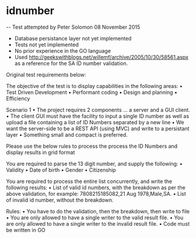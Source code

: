 # idnumber
-- Test attempted by Peter Solomon 08 November 2015

* Database persistance layer not yet implemented
* Tests not yet implemented
* No prior experience in the GO language
* Used http://geekswithblogs.net/willemf/archive/2005/10/30/58561.aspx as a reference for the SA ID number validation.


Original test requirements below:

The objective of the test is to display capabilities in the following areas:
•	Test Driven Development
•	Performant coding
•	Design and planning
•	Efficiency

Scenario 1
•	The project requires 2 components ...  a server and a GUI client.
•	The client GUI must have the facility to input a single  ID number as well as upload a file containing a list of ID Numbers separated by a new line
•	We want the server-side to be a REST API (using MVC) and write to a persistant layer
•	Something small and compact is preferred.

Please use the below rules to process the process the ID Numbers and display results in grid format

You are required to parse the 13 digit number, and supply the following:
•	Validity
•	Date of birth
•	Gender
•	Citizenship

You are required to process the entire list concurrently, and write the following results:
•	List of valid id numbers, with the breakdown as per the above validation, for example: 7808215185082,21 Aug 1978,Male,SA.
•	List of invalid id number, without the breakdown.

Rules:
•	You have to do the validation, then the breakdown, then write to file
•	You are only allowed to have a single writer to the valid result file.
•	You are only allowed to have a single writer to the invalid result file.
•	Code must be written in GO
